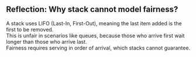 ## Reflection: Why stack cannot model fairness?

A stack uses LIFO (Last-In, First-Out), meaning the last item added is the first to be removed.  
This is unfair in scenarios like queues, because those who arrive first wait longer than those who arrive last.  
Fairness requires serving in order of arrival, which stacks cannot guarantee.
